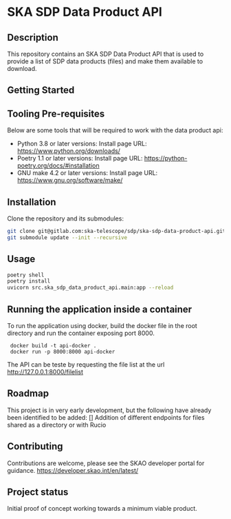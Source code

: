 # SKA SDP Data Product API
## Description
This repository contains an SKA SDP Data Product API that is used to provide a list of SDP data products (files) and make them available to download.

## Getting Started

## Tooling Pre-requisites

Below are some tools that will be required to work with the data product api:
- Python 3.8 or later versions: Install page URL: https://www.python.org/downloads/
- Poetry 1.1 or later versions: Install page URL: https://python-poetry.org/docs/#installation
- GNU make 4.2 or later versions: Install page URL: https://www.gnu.org/software/make/

## Installation

Clone the repository and its submodules:

```bash
git clone git@gitlab.com:ska-telescope/sdp/ska-sdp-data-product-api.git
git submodule update --init --recursive
```

## Usage

```bash
poetry shell
poetry install
uvicorn src.ska_sdp_data_product_api.main:app --reload
```
## Running the application inside a container

To run the application using docker, build the docker file in the root directory and run the container exposing port 8000.

```
 docker build -t api-docker .
 docker run -p 8000:8000 api-docker
```

The API can be teste by requesting the file list at the url http://127.0.0.1:8000/filelist
## Roadmap
This project is in very early development, but the following have already been identified to be added:
[]  Addition of different endpoints for files shared as a directory or with Rucio

## Contributing
Contributions are welcome, please see the SKAO developer portal for guidance. https://developer.skao.int/en/latest/

## Project status
Initial proof of concept working towards a minimum viable product.
